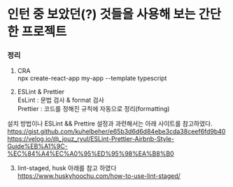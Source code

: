 인턴 중 보았던(?) 것들을 사용해 보는 간단한 프로젝트
=================================================
               
### 정리         
1. CRA      
npx create-react-app my-app --template typescript            
            
2. ESLint & Prettier     
EsLint : 문법 검사 & format 검사         
Prettier : 코드를 정해진 규칙에 자동으로 정리(formatting)           
           
설치 방법이나 ESLint && Prettire 설정과 과련해서는 아래 사이트를 참고하였다.            
https://gist.github.com/kuhelbeher/e65b3d6d6d84ebe3cda38ceef6fd9b40                
https://velog.io/@_jouz_ryul/ESLint-Prettier-Airbnb-Style-Guide%EB%A1%9C-%EC%84%A4%EC%A0%95%ED%95%98%EA%B8%B0                       
               

3. lint-staged, husk
아래를 참고 하였다          
https://www.huskyhoochu.com/how-to-use-lint-staged/          